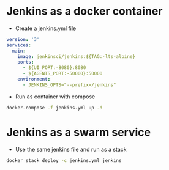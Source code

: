 # Jenkins as a docker container

- Create a jenkins.yml file

```yml
version: '3'
services:
  main:
    image: jenkinsci/jenkins:${TAG:-lts-alpine}
    ports:
      - ${UI_PORT:-8080}:8080
      - ${AGENTS_PORT:-50000}:50000
    environment:
      - JENKINS_OPTS="--prefix=/jenkins"
```

- Run as container with compose

```bash
docker-compose -f jenkins.yml up -d
```

# Jenkins as a swarm service

- Use the same jenkins file and run as a stack

```bash
docker stack deploy -c jenkins.yml jenkins
```